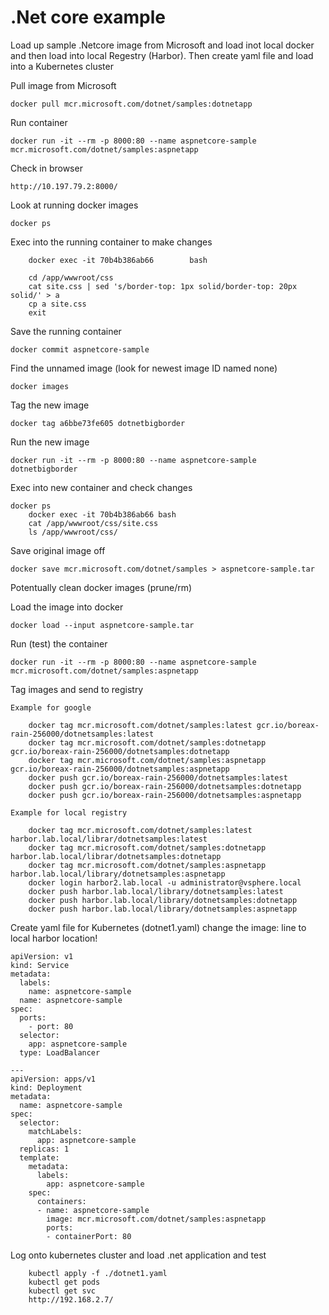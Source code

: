 # .Net core example
Load up sample .Netcore image from Microsoft and load inot local docker and then load into local Regestry (Harbor). 
Then create yaml file and load into a Kubernetes cluster

Pull image from Microsoft
```
docker pull mcr.microsoft.com/dotnet/samples:dotnetapp 
```
Run container
```
docker run -it --rm -p 8000:80 --name aspnetcore-sample mcr.microsoft.com/dotnet/samples:aspnetapp
```
Check in browser
```
http://10.197.79.2:8000/
```
Look at running docker images
```
docker ps
```
Exec into the running container to make changes
```
	docker exec -it 70b4b386ab66        bash

	cd /app/wwwroot/css
	cat site.css | sed 's/border-top: 1px solid/border-top: 20px solid/' > a
	cp a site.css
	exit
```
Save the running container
```
docker commit aspnetcore-sample
```
Find the unnamed image (look for newest image ID named none)
```
docker images
```
Tag the new image
```
docker tag a6bbe73fe605 dotnetbigborder
```
Run the new image
```
docker run -it --rm -p 8000:80 --name aspnetcore-sample dotnetbigborder 
```
Exec into new container and check changes
```
docker ps
	docker exec -it 70b4b386ab66 bash
	cat /app/wwwroot/css/site.css
	ls /app/wwwroot/css/
```
Save original image off
```
docker save mcr.microsoft.com/dotnet/samples > aspnetcore-sample.tar
```
Potentually clean docker images (prune/rm)

Load the image into docker
```
docker load --input aspnetcore-sample.tar
```
Run (test) the container
```
docker run -it --rm -p 8000:80 --name aspnetcore-sample mcr.microsoft.com/dotnet/samples:aspnetapp
```
Tag images and send to registry

	Example for google
```
	docker tag mcr.microsoft.com/dotnet/samples:latest gcr.io/boreax-rain-256000/dotnetsamples:latest
	docker tag mcr.microsoft.com/dotnet/samples:dotnetapp gcr.io/boreax-rain-256000/dotnetsamples:dotnetapp
	docker tag mcr.microsoft.com/dotnet/samples:aspnetapp gcr.io/boreax-rain-256000/dotnetsamples:aspnetapp
	docker push gcr.io/boreax-rain-256000/dotnetsamples:latest
	docker push gcr.io/boreax-rain-256000/dotnetsamples:dotnetapp
	docker push gcr.io/boreax-rain-256000/dotnetsamples:aspnetapp
```
	Example for local registry
```
	docker tag mcr.microsoft.com/dotnet/samples:latest harbor.lab.local/librar/dotnetsamples:latest
	docker tag mcr.microsoft.com/dotnet/samples:dotnetapp harbor.lab.local/librar/dotnetsamples:dotnetapp
	docker tag mcr.microsoft.com/dotnet/samples:aspnetapp harbor.lab.local/library/dotnetsamples:aspnetapp
	docker login harbor2.lab.local -u administrator@vsphere.local
	docker push harbor.lab.local/library/dotnetsamples:latest
	docker push harbor.lab.local/library/dotnetsamples:dotnetapp
	docker push harbor.lab.local/library/dotnetsamples:aspnetapp
```

Create yaml file for Kubernetes (dotnet1.yaml)
	change the image: line to local harbor location!
```
apiVersion: v1
kind: Service
metadata:
  labels:
    name: aspnetcore-sample
  name: aspnetcore-sample
spec:
  ports:
    - port: 80
  selector:
    app: aspnetcore-sample
  type: LoadBalancer

---
apiVersion: apps/v1
kind: Deployment
metadata:
  name: aspnetcore-sample
spec:
  selector:
    matchLabels:
      app: aspnetcore-sample
  replicas: 1
  template:
    metadata:
      labels:
        app: aspnetcore-sample
    spec:
      containers:
      - name: aspnetcore-sample
        image: mcr.microsoft.com/dotnet/samples:aspnetapp
        ports:
        - containerPort: 80
```
 
Log onto kubernetes cluster and load .net application and test
```
	kubectl apply -f ./dotnet1.yaml
	kubectl get pods
	kubectl get svc
	http://192.168.2.7/
```
